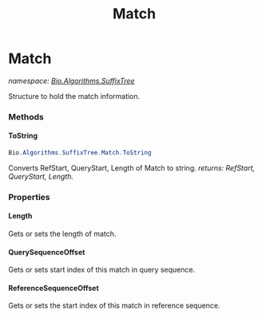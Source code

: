 ﻿---
title: Match
---

# Match
_namespace: [Bio.Algorithms.SuffixTree](N-Bio.Algorithms.SuffixTree.html)_

Structure to hold the match information.

### Methods

#### ToString
```csharp
Bio.Algorithms.SuffixTree.Match.ToString
```
Converts RefStart, QueryStart, Length of Match to string.
_returns: RefStart, QueryStart, Length._



### Properties

#### Length
Gets or sets the length of match.
#### QuerySequenceOffset
Gets or sets start index of this match in query sequence.
#### ReferenceSequenceOffset
Gets or sets the start index of this match in reference sequence.

